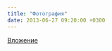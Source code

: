 ```yaml
---
title: "Фотография"
date: 2013-06-27 09:20:00 +0300
---
```



[Вложение](https://vk.com/photo41076938_306305151)
